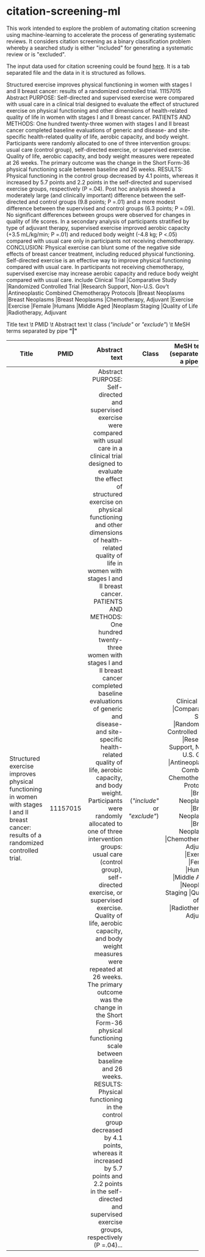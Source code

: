 # citation-screening-ml
This work intended to explore the problem of automating citation screening using machine-learning to accelerate the process of generating systematic reviews. It considers citation screening as a binary classification problem whereby a searched study is either "included" for generating a systematic review or is "excluded". 

The input data used for citation screening could be found [here](https://drive.google.com/file/d/14_-NNapaA2SvAxekAAW55zSZo9jSToVN/view?usp=sharing). It is a tab separated file and the data in it is structured as follows.

Structured exercise improves physical functioning in women with stages I and II breast cancer: results of a randomized controlled trial.	11157015	Abstract PURPOSE: Self-directed and supervised exercise were compared with usual care in a clinical trial designed to evaluate the effect of structured exercise on physical functioning and other dimensions of health-related quality of life in women with stages I and II breast cancer. PATIENTS AND METHODS: One hundred twenty-three women with stages I and II breast cancer completed baseline evaluations of generic and disease- and site-specific health-related quality of life, aerobic capacity, and body weight. Participants were randomly allocated to one of three intervention groups: usual care (control group), self-directed exercise, or supervised exercise. Quality of life, aerobic capacity, and body weight measures were repeated at 26 weeks. The primary outcome was the change in the Short Form-36 physical functioning scale between baseline and 26 weeks. RESULTS: Physical functioning in the control group decreased by 4.1 points, whereas it increased by 5.7 points and 2.2 points in the self-directed and supervised exercise groups, respectively (P =.04). Post hoc analysis showed a moderately large (and clinically important) difference between the self-directed and control groups (9.8 points; P =.01) and a more modest difference between the supervised and control groups (6.3 points; P =.09). No significant differences between groups were observed for changes in quality of life scores. In a secondary analysis of participants stratified by type of adjuvant therapy, supervised exercise improved aerobic capacity (+3.5 mL/kg/min; P =.01) and reduced body weight (-4.8 kg; P <.05) compared with usual care only in participants not receiving chemotherapy. CONCLUSION: Physical exercise can blunt some of the negative side effects of breast cancer treatment, including reduced physical functioning. Self-directed exercise is an effective way to improve physical functioning compared with usual care. In participants not receiving chemotherapy, supervised exercise may increase aerobic capacity and reduce body weight compared with usual care.	include	Clinical Trial |Comparative Study |Randomized Controlled Trial |Research Support, Non-U.S. Gov't |Antineoplastic Combined Chemotherapy Protocols |Breast Neoplasms |Breast Neoplasms |Breast Neoplasms |Chemotherapy, Adjuvant |Exercise |Exercise |Female |Humans |Middle Aged |Neoplasm Staging |Quality of Life |Radiotherapy, Adjuvant


Title text \t PMID \t Abstract text \t class (_"include"_ or _"exclude"_) \t MeSH terms separated by pipe __"|"__

| Title         | PMID           | Abstract text  | Class  | MeSH terms (separated by a pipe __"&#124;"__) |
| ------------- |:--------------:| --------------:| ------:|-----------------------------------------:|
| Structured exercise improves physical functioning in women with stages I and II breast cancer: results of a randomized controlled trial.      | 11157015 | Abstract PURPOSE: Self-directed and supervised exercise were compared with usual care in a clinical trial designed to evaluate the effect of structured exercise on physical functioning and other dimensions of health-related quality of life in women with stages I and II breast cancer. PATIENTS AND METHODS: One hundred twenty-three women with stages I and II breast cancer completed baseline evaluations of generic and disease- and site-specific health-related quality of life, aerobic capacity, and body weight. Participants were randomly allocated to one of three intervention groups: usual care (control group), self-directed exercise, or supervised exercise. Quality of life, aerobic capacity, and body weight measures were repeated at 26 weeks. The primary outcome was the change in the Short Form-36 physical functioning scale between baseline and 26 weeks. RESULTS: Physical functioning in the control group decreased by 4.1 points, whereas it increased by 5.7 points and 2.2 points in the self-directed and supervised exercise groups, respectively (P =.04)... | (_"include"_ or _"exclude"_) | Clinical Trial &#124;Comparative Study &#124;Randomized Controlled Trial &#124;Research Support, Non-U.S. Gov't &#124;Antineoplastic Combined Chemotherapy Protocols &#124;Breast Neoplasms &#124;Breast Neoplasms &#124;Breast Neoplasms &#124;Chemotherapy, Adjuvant &#124;Exercise &#124;Female &#124;Humans &#124;Middle Aged &#124;Neoplasm Staging &#124;Quality of Life &#124;Radiotherapy, Adjuvant |
